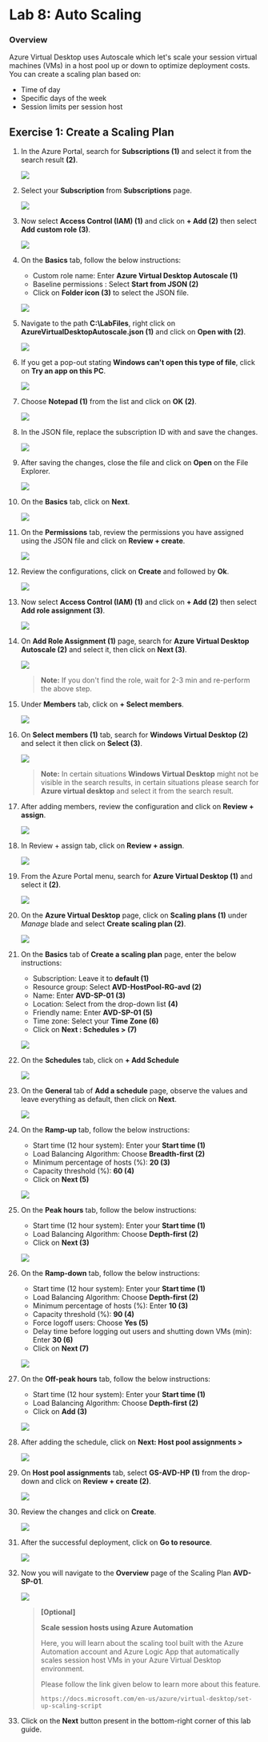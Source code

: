 
# Lab 8: Auto Scaling


### Overview

 Azure Virtual Desktop uses Autoscale which let's scale your session virtual machines (VMs) in a host pool up or down to optimize deployment costs. You can create a scaling plan based on:

   - Time of day
   - Specific days of the week
   - Session limits per session host

## Exercise 1: Create a Scaling Plan

1. In the Azure Portal, search for **Subscriptions (1)** and select it from the search result **(2)**.

    ![](./media/subscriptions.png)
    
2. Select your **Subscription** from **Subscriptions** page.

   ![](./media/sybname.png)
   
3. Now select **Access Control (IAM) (1)** and click on **+ Add (2)** then select **Add custom role (3)**.

    ![](../Azure-Virtual-Desktop-v3/media/customrole1.png)
    
4. On the **Basics** tab, follow the below instructions:

    - Custom role name:  Enter **Azure Virtual Desktop Autoscale (1)**
    - Baseline permissions : Select **Start from JSON (2)**
    - Click on **Folder icon (3)** to select the JSON file.

     ![](./media/basicsCR.png)
     
5. Navigate to the path **C:\LabFiles**, right click on **AzureVirtualDesktopAutoscale.json (1)** and click on **Open with (2)**.

    ![](./media/openwith.png)
    
 6. If you get a pop-out stating **Windows can't open this type of file**, click on **Try an app on this PC**.

    ![](./media/tryanotherapp.png)
    
7. Choose **Notepad (1)** from the list and click on **OK (2)**.

    ![](./media/notepad.png)
    
8. In the JSON file, replace the subscription ID with **<inject key="Subscription Name" />** and save the changes.

    ![](../Azure-Virtual-Desktop-v3/media/subid.png)
    
9. After saving the changes, close the file and click on **Open** on the File Explorer.

    ![](./media/open.png)
    
10. On the **Basics** tab, click on **Next**.

    ![](./media/nextbasics.png)
    
11. On the **Permissions** tab, review the permissions you have assigned using the JSON file and click on **Review + create**.

     ![](./media/permissionsreview.png)
     
12. Review the configurations, click on **Create** and followed by **Ok**.

    ![](./media/createCR.png)

13. Now select **Access Control (IAM) (1)** and click on **+ Add (2)** then select **Add role assignment (3)**.

    ![](./media/IAM.png)
   
14. On **Add Role Assignment (1)** page, search for **Azure Virtual Desktop Autoscale (2)** and select it, then click on **Next (3)**.

    ![](./media/AVDrole.png)
   
     >**Note:** If you don't find the role, wait for 2-3 min and re-perform the above step.
   
15. Under **Members** tab, click on **+ Select members**.

    ![](./media/selectmem.png)
   
16. On **Select members (1)** tab, search for **Windows Virtual Desktop (2)** and select it then click on **Select (3)**.

    ![](./media/WindowsVirtualdesktop1.png)
    
    >**Note:** In certain situations **Windows Virtual Desktop** might not be visible in the search results, in certain situations please search for **Azure virtual desktop** and select it from the search result.
    
17. After adding members, review the configuration and click on **Review + assign**.

    ![](./media/assignroleassignment.png)

18. In Review + assign tab, click on **Review + assign**.

    ![](/media-1/Ex8-task1-add1.png)

19. From the Azure Portal menu, search for **Azure Virtual Desktop (1)** and select it **(2)**.

    ![](./media/avd2.png)
   
20. On the **Azure Virtual Desktop** page, click on **Scaling plans (1)** under *Manage* blade and select **Create scaling plan (2)**.

    ![](./media/csp.png)
   
21. On the **Basics** tab of **Create a scaling plan** page, enter the below instructions:

    - Subscription: Leave it to **default (1)**
    - Resource group: Select **AVD-HostPool-RG-avd (2)**
    - Name: Enter **AVD-SP-01 (3)**
    - Location: Select **<inject key="Region" />** from the drop-down list **(4)**
    - Friendly name: Enter **AVD-SP-01 (5)**
    - Time zone: Select your **Time Zone (6)**
    - Click on **Next : Schedules > (7)**

    ![](./media/schedulee.png)

22. On the **Schedules** tab, click on **+ Add Schedule**

    ![](./media/addschedulee.png)
   
23. On the **General** tab of **Add a schedule** page, observe the values and leave everything as default, then click on **Next**.

    ![](./media/general1.png)
   
24. On the **Ramp-up** tab, follow the below instructions:

    - Start time (12 hour system): Enter your **Start time (1)**
    - Load Balancing Algorithm: Choose **Breadth-first (2)**
    - Minimum percentage of hosts (%): **20 (3)**
    - Capacity threshold (%): **60 (4)**
    - Click on **Next (5)**
    
    ![](./media/L8E1S24.png)
   
25. On the **Peak hours** tab, follow the below instructions:

    - Start time (12 hour system): Enter your **Start time (1)**
    - Load Balancing Algorithm: Choose **Depth-first (2)**
    - Click on **Next (3)**
    
    ![](./media/L8E1S25.png)
   
26. On the **Ramp-down** tab, follow the below instructions:

     - Start time (12 hour system): Enter your **Start time (1)**
     - Load Balancing Algorithm: Choose **Depth-first (2)**
     - Minimum percentage of hosts (%): Enter **10 (3)**
     - Capacity threshold (%): **90 (4)**
     - Force logoff users: Choose **Yes (5)**
     - Delay time before logging out users and shutting down VMs (min): Enter **30 (6)**
     - Click on **Next (7)**

     ![](./media/L8E1S26.png)
   
27. On the **Off-peak hours** tab, follow the below instructions:

     - Start time (12 hour system): Enter your **Start time (1)**
     - Load Balancing Algorithm: Choose **Depth-first (2)**
     - Click on **Add (3)**

     ![](./media/L8E1S27.png)
  
28. After adding the schedule, click on **Next: Host pool assignments >**

     ![](./media/hpa1.png)
    
29. On **Host pool assignments** tab, select **GS-AVD-HP (1)** from the drop-down and click on **Review + create (2)**.

     ![](media-2/hostpoolassignmnet.png)
     
30. Review the changes and click on **Create**.

     ![](./media/spcreate.png)
     
31. After the successful deployment, click on **Go to resource**.

     ![](./media/GTR.png)
 
 32. Now you will navigate to the **Overview** page of the Scaling Plan **AVD-SP-01**.

     ![](./media/overviewsp.png)
     
     
      >**[Optional]**
      >
      >**Scale session hosts using Azure Automation**
      >
      >Here, you will learn about the scaling tool built with the Azure Automation account and Azure Logic App that automatically scales session host VMs in your Azure Virtual Desktop environment. 
      >
      >Please follow the link given below to learn more about this feature. 
      >
      >```https://docs.microsoft.com/en-us/azure/virtual-desktop/set-up-scaling-script```


33. Click on the **Next** button present in the bottom-right corner of this lab guide.


